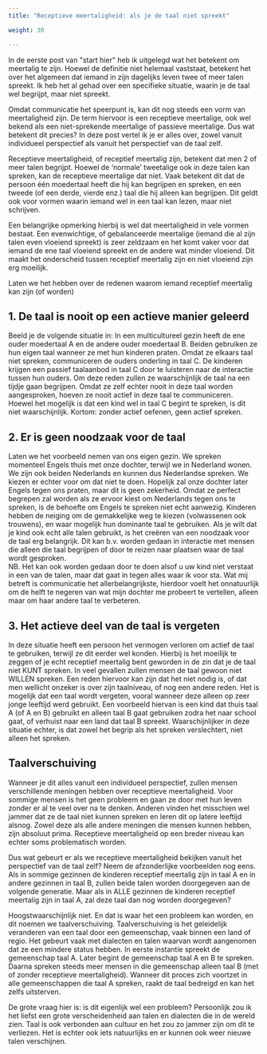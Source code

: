 ```yaml
---
title: "Receptieve meertaligheid: als je de taal niet spreekt"

weight: 30

---
```


In de eerste post van "start hier" heb ik uitgelegd wat het betekent om meertalig te zijn. Hoewel de definitie niet helemaal vaststaat, betekent het over het algemeen dat iemand in zijn dagelijks leven twee of meer talen spreekt. Ik heb het al gehad over een specifieke situatie, waarin je de taal wel begrijpt, maar niet spreekt.
	
Omdat communicatie het speerpunt is, kan dit nog steeds een vorm van meertaligheid zijn. De term hiervoor is een receptieve meertalige, ook wel bekend als een niet-sprekende meertalige of passieve meertalige. Dus wat betekent dit precies? In deze post vertel ik je er alles over, zowel vanuit individueel perspectief als vanuit het perspectief van de taal zelf.

​Receptieve meertaligheid, of receptief meertalig zijn, betekent dat men 2 of meer talen begrijpt. Hoewel de ‘normale’ tweetalige ook in deze talen kan spreken, kan de receptieve meertalige dat niet. Vaak betekent dit dat de persoon één moedertaal heeft die hij kan begrijpen en spreken, en een tweede (of een derde, vierde enz.) taal die hij alleen kan begrijpen. Dit geldt ook voor vormen waarin iemand wel in een taal kan lezen, maar niet schrijven.

Een belangrijke opmerking hierbij is wel dat meertaligheid in vele vormen bestaat. Een evenwichtige, of gebalanceerde meertalige (iemand die al zijn talen even vloeiend spreekt) is zeer zeldzaam en het komt vaker voor dat iemand de ene taal vloeiend spreekt en de andere wat minder vloeiend. Dit maakt het onderscheid tussen receptief meertalig zijn en niet vloeiend zijn erg moeilijk.

Laten we het hebben over de redenen waarom iemand receptief meertalig kan zijn (of worden)

## 1. De taal is nooit op een actieve manier geleerd
Beeld je de volgende situatie in: In een multicultureel gezin heeft de ene ouder moedertaal A en de andere ouder moedertaal B. Beiden gebruiken ze hun eigen taal wanneer ze met hun kinderen praten. Omdat ze elkaars taal niet spreken, communiceren de ouders onderling in taal C. De kinderen krijgen een passief taalaanbod in taal C door te luisteren naar de interactie tussen hun ouders. Om deze reden zullen ze waarschijnlijk de taal na een tijdje gaan begrijpen. Omdat ze zelf echter nooit in deze taal worden aangesproken, hoeven ze nooit actief in deze taal te communiceren. Hoewel het mogelijk is dat een kind wel in taal C begint te spreken, is dit niet waarschijnlijk. Kortom: zonder actief oefenen, geen actief spreken.

## 2. Er is geen noodzaak voor de taal
Laten we het voorbeeld nemen van ons eigen gezin. We spreken momenteel Engels thuis met onze dochter, terwijl we in Nederland wonen. We zijn ook beiden Nederlands en kunnen dus Nederlandse spreken. We kiezen er echter voor om dat niet te doen. Hopelijk zal onze dochter later Engels tegen ons praten, maar dit is geen zekerheid. Omdat ze perfect begrepen zal worden als ze ervoor kiest om Nederlands tegen ons te spreken, is de behoefte om Engels te spreken niet echt aanwezig. Kinderen hebben de neiging om de gemakkelijke weg te kiezen (volwassenen ook trouwens), en waar mogelijk hun dominante taal te gebruiken. Als je wilt dat je kind ook echt alle talen gebruikt, is het creëren van een noodzaak voor de taal erg belangrijk. Dit kan b.v. worden gedaan in interactie met mensen die alleen die taal begrijpen of door te reizen naar plaatsen waar de taal wordt gesproken.  
NB. Het kan ook worden gedaan door te doen alsof u uw kind niet verstaat in een van de talen, maar dat gaat in tegen alles waar ik voor sta. Wat mij betreft is communicatie het allerbelangrijkste, hierdoor voelt het onnatuurlijk om de helft te negeren van wat mijn dochter me probeert te vertellen, alleen maar om haar andere taal te verbeteren.

## 3. Het actieve deel van de taal is vergeten
In deze situatie heeft een persoon het vermogen verloren om actief de taal te gebruiken, terwijl ze dit eerder wel konden. Hierbij is het moeilijk te zeggen of je echt receptief meertalig bent geworden in de zin dat je de taal niet KUNT spreken. In veel gevallen zullen mensen de taal gewoon niet WILLEN spreken. Een reden hiervoor kan zijn dat het niet nodig is, of dat men wellicht onzeker is over zijn taalniveau, of nog een andere reden. Het is mogelijk dat een taal wordt vergeten, vooral wanneer deze alleen op zeer jonge leeftijd werd gebruikt. Een voorbeeld hiervan is een kind dat thuis taal A (of A en B) gebruikt en alleen taal B gaat gebruiken zodra het naar school gaat, of verhuist naar een land dat taal B spreekt. Waarschijnlijker in deze situatie echter, is dat zowel het begrip als het spreken verslechtert, niet alleen het spreken.

## Taalverschuiving
Wanneer je dit alles vanuit een individueel perspectief, zullen mensen verschillende meningen hebben over receptieve meertaligheid. Voor sommige mensen is het geen probleem en gaan ze door met hun leven zonder er al te veel over na te denken. Anderen vinden het misschien wel jammer dat ze de taal niet kunnen spreken en leren dit op latere leeftijd alsnog. Zowel deze als alle andere meningen die mensen kunnen hebben, zijn absoluut prima. Receptieve meertaligheid op een breder niveau kan echter soms problematisch worden.

​Dus wat gebeurt er als we receptieve meertaligheid bekijken vanuit het perspectief van de taal zelf?
Neem de afzonderlijke voorbeelden nog eens. Als in sommige gezinnen de kinderen receptief meertalig zijn in taal A en in andere gezinnen in taal B, zullen beide talen worden doorgegeven aan de volgende generatie. Maar als in ALLE gezinnen de kinderen receptief meertalig zijn in taal A, zal deze taal dan nog worden doorgegeven?
	
Hoogstwaarschijnlijk niet. En dat is waar het een probleem kan worden, en dit noemen we taalverschuiving. Taalverschuiving is het geleidelijk veranderen van een taal door een gemeenschap, vaak binnen een land of regio. Het gebeurt vaak met dialecten en talen waarvan wordt aangenomen dat ze een mindere status hebben. In eerste instantie spreekt de gemeenschap taal A. Later begint de gemeenschap taal A en B te spreken. Daarna spreken steeds meer mensen in die gemeenschap alleen taal B (met of zonder receptieve meertaligheid). Wanneer dit proces zich voortzet in alle gemeenschappen die taal A spreken, raakt de taal bedreigd en kan het zelfs uitsterven.

De grote vraag hier is: is dit eigenlijk wel een probleem? Persoonlijk zou ik het liefst een grote verscheidenheid aan talen en dialecten die in de wereld zien. Taal is ook verbonden aan cultuur en het zou zo jammer zijn om dit te verliezen. Het is echter ook iets natuurlijks en er kunnen ook weer nieuwe talen verschijnen.